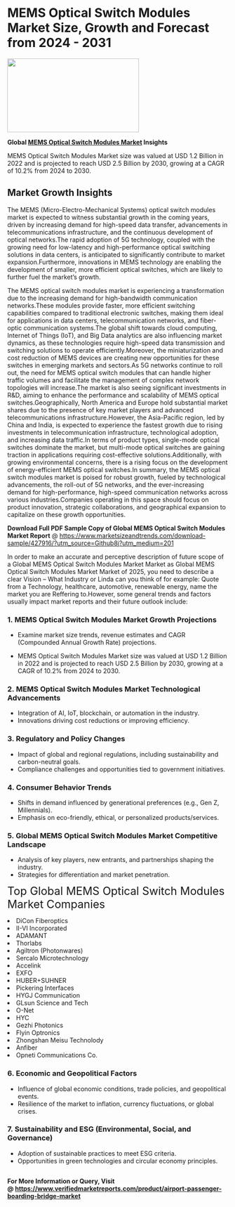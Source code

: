 <H1>MEMS Optical Switch Modules Market Size, Growth and Forecast from 2024 - 2031</H1><img class="aligncenter size-medium wp-image-584254" src="https://thirdeyenews.in/wp-content/uploads/2024/09/Global-Market-Research-300x168.jpeg" alt="" width="300" height="168" /><p><strong>Global&nbsp;<a href="https://www.marketsizeandtrends.com/download-sample/427916/?utm_source=Github8j?utm_medium=201">MEMS Optical Switch Modules Market</a> Insights</strong></p><p>MEMS Optical Switch Modules Market size was valued at USD 1.2 Billion in 2022 and is projected to reach USD 2.5 Billion by 2030, growing at a CAGR of 10.2% from 2024 to 2030.</p><p><h2>Market Growth Insights</h2> <p>The MEMS (Micro-Electro-Mechanical Systems) optical switch modules market is expected to witness substantial growth in the coming years, driven by increasing demand for high-speed data transfer, advancements in telecommunications infrastructure, and the continuous development of optical networks.The rapid adoption of 5G technology, coupled with the growing need for low-latency and high-performance optical switching solutions in data centers, is anticipated to significantly contribute to market expansion.Furthermore, innovations in MEMS technology are enabling the development of smaller, more efficient optical switches, which are likely to further fuel the market’s growth.</p> <p>The MEMS optical switch modules market is experiencing a transformation due to the increasing demand for high-bandwidth communication networks.These modules provide faster, more efficient switching capabilities compared to traditional electronic switches, making them ideal for applications in data centers, telecommunication networks, and fiber-optic communication systems.The global shift towards cloud computing, Internet of Things (IoT), and Big Data analytics are also influencing market dynamics, as these technologies require high-speed data transmission and switching solutions to operate efficiently.Moreover, the miniaturization and cost reduction of MEMS devices are creating new opportunities for these switches in emerging markets and sectors.As 5G networks continue to roll out, the need for MEMS optical switch modules that can handle higher traffic volumes and facilitate the management of complex network topologies will increase.The market is also seeing significant investments in R&D, aiming to enhance the performance and scalability of MEMS optical switches.Geographically, North America and Europe hold substantial market shares due to the presence of key market players and advanced telecommunications infrastructure.However, the Asia-Pacific region, led by China and India, is expected to experience the fastest growth due to rising investments in telecommunication infrastructure, technological adoption, and increasing data traffic.In terms of product types, single-mode optical switches dominate the market, but multi-mode optical switches are gaining traction in applications requiring cost-effective solutions.Additionally, with growing environmental concerns, there is a rising focus on the development of energy-efficient MEMS optical switches.In summary, the MEMS optical switch modules market is poised for robust growth, fueled by technological advancements, the roll-out of 5G networks, and the ever-increasing demand for high-performance, high-speed communication networks across various industries.Companies operating in this space should focus on product innovation, strategic collaborations, and geographical expansion to capitalize on these growth opportunities.</p> <p><span class=""><strong>Download Full PDF Sample Copy of Global MEMS Optical Switch Modules Market Report</strong> @ <a href="https://www.marketsizeandtrends.com/download-sample/427916/?utm_source=Github8j?utm_medium=201" target="_blank">https://www.marketsizeandtrends.com/download-sample/427916/?utm_source=Github8j?utm_medium=201</a></span></p><p>In order to make an accurate and perceptive description of future scope of a Global&nbsp;MEMS Optical Switch Modules Market Market as Global&nbsp;MEMS Optical Switch Modules Market Market of 2025, you need to describe a clear Vision &ndash; What Industry or Linda can you think of for example: Quote from a Technology, healthcare, automotive, renewable energy, name the market you are Reffering to.However, some general trends and factors usually impact market reports and their future outlook include:</p><h3>1.&nbsp;<strong>MEMS Optical Switch Modules Market Growth Projections</strong></h3><ul><li>Examine market size trends, revenue estimates and CAGR (Compounded Annual Growth Rate) projections.</li><li><p>MEMS Optical Switch Modules Market size was valued at USD 1.2 Billion in 2022 and is projected to reach USD 2.5 Billion by 2030, growing at a CAGR of 10.2% from 2024 to 2030.</p></li></ul><h3>2.&nbsp;<strong>MEMS Optical Switch Modules Market Technological Advancements</strong></h3><ul><li>Integration of AI, IoT, blockchain, or automation in the industry.</li><li>Innovations driving cost reductions or improving efficiency.</li></ul><h3>3.&nbsp;<strong>Regulatory and Policy Changes</strong></h3><ul><li>Impact of global and regional regulations, including sustainability and carbon-neutral goals.</li><li>Compliance challenges and opportunities tied to government initiatives.</li></ul><h3>4.&nbsp;<strong>Consumer Behavior Trends</strong></h3><ul><li>Shifts in demand influenced by generational preferences (e.g., Gen Z, Millennials).</li><li>Emphasis on eco-friendly, ethical, or personalized products/services.</li></ul><h3>5.&nbsp;<strong>Global MEMS Optical Switch Modules Market Competitive Landscape</strong></h3><ul><li>Analysis of key players, new entrants, and partnerships shaping the industry.</li><li>Strategies for differentiation and market penetration.</li></ul><p data-pm-slice="1 1 []"><span style="color: inherit; font-family: inherit; font-size: 25px;">Top Global MEMS Optical Switch Modules Market Companies</span></p><div class="" data-test-id=""><p><li>DiCon Fiberoptics</li><li> II-VI Incorporated</li><li> ADAMANT</li><li> Thorlabs</li><li> Agiltron (Photonwares)</li><li> Sercalo Microtechnology</li><li> Accelink</li><li> EXFO</li><li> HUBER+SUHNER</li><li> Pickering Interfaces</li><li> HYGJ Communication</li><li> GLsun Science and Tech</li><li> O-Net</li><li> HYC</li><li> Gezhi Photonics</li><li> Flyin Optronics</li><li> Zhongshan Meisu Technolody</li><li> Anfiber</li><li> Opneti Communications Co.</li></p></div><h3>6.&nbsp;<strong>Economic and Geopolitical Factors</strong></h3><ul><li>Influence of global economic conditions, trade policies, and geopolitical events.</li><li>Resilience of the market to inflation, currency fluctuations, or global crises.</li></ul><h3>7.&nbsp;<strong>Sustainability and ESG (Environmental, Social, and Governance)</strong></h3><ul><li>Adoption of sustainable practices to meet ESG criteria.</li><li>Opportunities in green technologies and circular economy principles.</li></ul><h2><strong style="font-size: 14px;">For More Information or Query, Visit @&nbsp;</strong><a style="background-color: #ffffff; font-size: 14px;" href="https://www.marketsizeandtrends.com/report/mems-optical-switch-modules-market/" target="_blank">https://www.verifiedmarketreports.com/product/airport-passenger-boarding-bridge-market</a></h2>